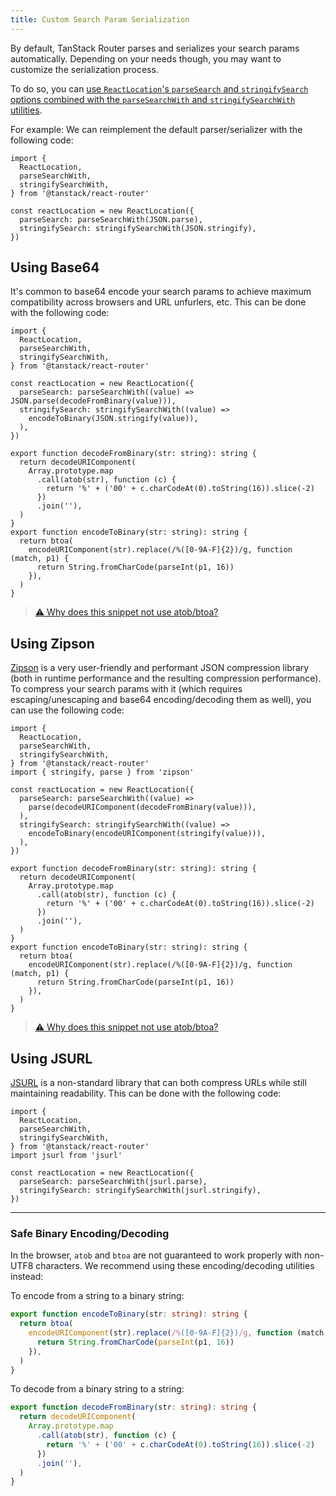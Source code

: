 ```yaml
---
title: Custom Search Param Serialization
---
```


By default, TanStack Router parses and serializes your search params automatically. Depending on your needs though, you may want to customize the serialization process.

To do so, you can [use `ReactLocation`'s `parseSearch` and `stringifySearch` options combined with the `parseSearchWith` and `stringifySearchWith` utilities](../docs/api#search-param-parsing-and-serialization).

For example: We can reimplement the default parser/serializer with the following code:

```tsx
import {
  ReactLocation,
  parseSearchWith,
  stringifySearchWith,
} from '@tanstack/react-router'

const reactLocation = new ReactLocation({
  parseSearch: parseSearchWith(JSON.parse),
  stringifySearch: stringifySearchWith(JSON.stringify),
})
```

## Using Base64

It's common to base64 encode your search params to achieve maximum compatibility across browsers and URL unfurlers, etc. This can be done with the following code:

```tsx
import {
  ReactLocation,
  parseSearchWith,
  stringifySearchWith,
} from '@tanstack/react-router'

const reactLocation = new ReactLocation({
  parseSearch: parseSearchWith((value) => JSON.parse(decodeFromBinary(value))),
  stringifySearch: stringifySearchWith((value) =>
    encodeToBinary(JSON.stringify(value)),
  ),
})

export function decodeFromBinary(str: string): string {
  return decodeURIComponent(
    Array.prototype.map
      .call(atob(str), function (c) {
        return '%' + ('00' + c.charCodeAt(0).toString(16)).slice(-2)
      })
      .join(''),
  )
}
export function encodeToBinary(str: string): string {
  return btoa(
    encodeURIComponent(str).replace(/%([0-9A-F]{2})/g, function (match, p1) {
      return String.fromCharCode(parseInt(p1, 16))
    }),
  )
}
```

> [⚠️ Why does this snippet not use atob/btoa?](#safe-binary-encodingdecoding)

## Using Zipson

[Zipson](https://jgranstrom.github.io/zipson/) is a very user-friendly and performant JSON compression library (both in runtime performance and the resulting compression performance). To compress your search params with it (which requires escaping/unescaping and base64 encoding/decoding them as well), you can use the following code:

```tsx
import {
  ReactLocation,
  parseSearchWith,
  stringifySearchWith,
} from '@tanstack/react-router'
import { stringify, parse } from 'zipson'

const reactLocation = new ReactLocation({
  parseSearch: parseSearchWith((value) =>
    parse(decodeURIComponent(decodeFromBinary(value))),
  ),
  stringifySearch: stringifySearchWith((value) =>
    encodeToBinary(encodeURIComponent(stringify(value))),
  ),
})

export function decodeFromBinary(str: string): string {
  return decodeURIComponent(
    Array.prototype.map
      .call(atob(str), function (c) {
        return '%' + ('00' + c.charCodeAt(0).toString(16)).slice(-2)
      })
      .join(''),
  )
}
export function encodeToBinary(str: string): string {
  return btoa(
    encodeURIComponent(str).replace(/%([0-9A-F]{2})/g, function (match, p1) {
      return String.fromCharCode(parseInt(p1, 16))
    }),
  )
}
```

> [⚠️ Why does this snippet not use atob/btoa?](#safe-binary-encodingdecoding)

## Using JSURL

[JSURL](https://github.com/Sage/jsurl) is a non-standard library that can both compress URLs while still maintaining readability. This can be done with the following code:

```tsx
import {
  ReactLocation,
  parseSearchWith,
  stringifySearchWith,
} from '@tanstack/react-router'
import jsurl from 'jsurl'

const reactLocation = new ReactLocation({
  parseSearch: parseSearchWith(jsurl.parse),
  stringifySearch: stringifySearchWith(jsurl.stringify),
})
```

<hr></hr>

### Safe Binary Encoding/Decoding

In the browser, `atob` and `btoa` are not guaranteed to work properly with non-UTF8 characters. We recommend using these encoding/decoding utilities instead:

To encode from a string to a binary string:

```typescript
export function encodeToBinary(str: string): string {
  return btoa(
    encodeURIComponent(str).replace(/%([0-9A-F]{2})/g, function (match, p1) {
      return String.fromCharCode(parseInt(p1, 16))
    }),
  )
}
```

To decode from a binary string to a string:

```typescript
export function decodeFromBinary(str: string): string {
  return decodeURIComponent(
    Array.prototype.map
      .call(atob(str), function (c) {
        return '%' + ('00' + c.charCodeAt(0).toString(16)).slice(-2)
      })
      .join(''),
  )
}
```
